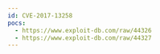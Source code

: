 ```yaml
---
id: CVE-2017-13258
pocs:
  - https://www.exploit-db.com/raw/44326
  - https://www.exploit-db.com/raw/44327
---
```

